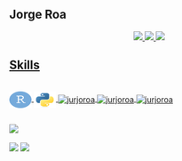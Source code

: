 
## Jorge Roa
<div align="center">
  <a href="https://github.com/jurjoroa">
  <img height="140em"" src="https://github-readme-stats.vercel.app/api?username=jurjoroa&theme=prussian&show_icons=true&hide_border=true&count_private=true"/>
   <img height="140em"
  src="https://github-readme-streak-stats.herokuapp.com/?user=jurjoroa&theme=prussian&hide_border=true"/>
    <img height="140em" 
  src="https://github-readme-stats.vercel.app/api/top-langs/?username=jurjoroa&theme=prussian&show_icons=true&hide_border=true&layout=compact"/>
 

</div>
  
  ##


## Skills
<div style="display: inline_block"><br>
  <img align="center" alt="jurjoroa" height="30" width="40" src="https://raw.githubusercontent.com/devicons/devicon/master/icons/rstudio/rstudio-plain.svg">
  <img align="center" alt="jurjoroa" height="30" width="40" src="https://raw.githubusercontent.com/devicons/devicon/master/icons/python/python-original.svg">
   <img align="center" alt="jurjoroa" height="30" width="30" src="https://cdn.icon-icons.com/icons2/2107/PNG/512/file_type_stata_icon_130148.png">
  <img align="center" alt="jurjoroa" height="30" width="30" src="https://img.icons8.com/color/452/tableau-software.png">
    <img align="center" alt="jurjoroa" height="30" width="30" src="https://cdn.overleaf.com/img/ol-brand/overleaf_og_logo.png"> 

  
</div>
  
  ##
 
<div> 
  
  <a href="https://instagram.com/rafaballerini" target="_blank"><img src="https://img.shields.io/badge/-Instagram-%23E4405F?style=for-the-badge&logo=instagram&logoColor=white" target="_blank"></a>
 	
  <a href = "mailto:jurjoo@gmail.com"><img src="https://img.shields.io/badge/-Gmail-%23333?style=for-the-badge&logo=gmail&logoColor=white" target="_blank"></a>
  <a href="https://www.linkedin.com/in/rafaella-ballerini-45875016a" target="_blank"><img src="https://img.shields.io/badge/-LinkedIn-%230077B5?style=for-the-badge&logo=linkedin&logoColor=white" target="_blank"></a> 
 

</div>
